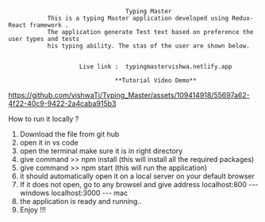                                      Typing Master
               This is a typing Master application developed using Redux-React framework . 
               The application generate Test text based on preference the user types and tests
               his typing ability. The stas of the user are shown below.
                                   
                       
                        Live link :  typingmastervishwa.netlify.app    
                                   
                                  **Tutorial Video Demo**




https://github.com/vishwaTj/Typing_Master/assets/109414918/55697a62-4f22-40c9-9422-2a4caba915b3





 How to run it locally ?
1) Download the file from git hub 
2) open it in vs code
3) open the terminal make sure it is in right directory
4) give command >> npm install  (this will install all the required packages)
5) give command >> npm start (this will run the application)
6) it should automatically open it on a local server on your default browser
7) If it does not open, go to any browsel and give address localhost:800 --- windows
                                                           localhost:3000 --- mac
8) the application is ready and running..
9) Enjoy !!!
                                       
